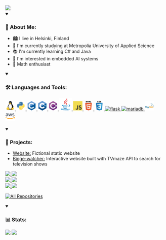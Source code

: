 <!-- <img src="https://github.com/Gemmus/Gemmus/assets/112064697/0bda13ed-a5f0-461e-a3a3-ed1ff18711f2" alt="banner" />

<img src="https://github.com/Gemmus/Gemmus/assets/112064697/dfa78924-6fdf-4bef-abdf-1bde25462f3b" alt="banner" /> -->

<img src="https://github.com/Gemmus/Gemmus/assets/112064697/53ba83f2-2859-4844-94c0-fa7e14824464" LT="banner" />


<!-- <a><img alt="All Repositories" title="Location" src="https://custom-icon-badges.demolab.com/badge/Helsinki,%20Finland-green?style=for-the-badge&logo=location&logoColor=white" /></a>
 <a href="https://github.com/Gemmus?tab=repositories"><img alt="All Repositories" title="All Repositories" src="https://custom-icon-badges.demolab.com/badge/-My%20Repos-F25278?style=for-the-badge&logo=repo&logoColor=white" /></a>-->


<details open> 
  <summary><h3 align="left">🌠 About Me:</h3></summary>
    <ul>
     <li>🏙️ I live in Helsinki, Finland</li>
     <li>🌱 I'm currently studying at Metropolia University of Applied Science</li>
     <li>📚 I'm currently learning C# and Java </li>
     <li>🔭 I'm interested in embedded AI systems</li>
     <li>🚀 Math enthusiast</li>
    </ul> 
</details> 

<details open> 
  <summary><h3 align="left">🛠️ Languages and Tools:</h3></summary>

  <p align="left"> 
  <a href="https://www.linux.org/" target="_blank" rel="noreferrer"> <img src="https://raw.githubusercontent.com/devicons/devicon/master/icons/linux/linux-original.svg" alt="linux" width="30" height="30"/> </a> 
  <a href="https://www.python.org" target="_blank" rel="noreferrer"> <img src="https://raw.githubusercontent.com/devicons/devicon/master/icons/python/python-original.svg" alt="python" width="30" height="30"/> </a> 
  <!-- <a href="https://micropython.org/" target="_blank" rel="noreferrer"> <img src="https://images.squarespace-cdn.com/content/v1/59b037304c0dbfb092fbe894/1611796228653-EN0QO2WP7OJH3BKEY83H/Micropython-logo.png"     alt="micropython" width="30" height="30"/> </a> -->
  <a href="https://www.cprogramming.com/" target="_blank" rel="noreferrer"> <img src="https://raw.githubusercontent.com/devicons/devicon/master/icons/c/c-original.svg" alt="c" width="30" height="30"/> </a>
  <a href="https://www.w3schools.com/cpp/" target="_blank" rel="noreferrer"> <img src="https://raw.githubusercontent.com/devicons/devicon/master/icons/cplusplus/cplusplus-original.svg" alt="cplusplus" width="30"     height="30"/> </a>
  <a href="https://www.w3schools.com/cs/" target="_blank" rel="noreferrer"> <img src="https://raw.githubusercontent.com/devicons/devicon/master/icons/csharp/csharp-original.svg" alt="csharp" width="30" height="30"/> </a>
  <a href="https://www.java.com" target="_blank" rel="noreferrer"> <img src="https://raw.githubusercontent.com/devicons/devicon/master/icons/java/java-original.svg" alt="java" width="40" height="40"/> </a>
  <a href="https://developer.mozilla.org/en-US/docs/Web/JavaScript" target="_blank" rel="noreferrer"> <img src="https://raw.githubusercontent.com/devicons/devicon/master/icons/javascript/javascript-original.svg" alt="javascript" width="30" height="30"/> </a>
  <a href="https://www.w3.org/html/" target="_blank" rel="noreferrer"> <img src="https://raw.githubusercontent.com/devicons/devicon/master/icons/html5/html5-original-wordmark.svg" alt="html5" width="30" height="30"/> </a> 
  <a href="https://www.w3schools.com/css/" target="_blank" rel="noreferrer"> <img src="https://raw.githubusercontent.com/devicons/devicon/master/icons/css3/css3-original-wordmark.svg" alt="css3" width="30" height="30"/> </a>
  <a href="https://flask.palletsprojects.com/" target="_blank" rel="noreferrer"> <img src="https://www.vectorlogo.zone/logos/pocoo_flask/pocoo_flask-icon.svg" alt="flask" width="30" height="30"/> </a> 
  <a href="https://mariadb.org/" target="_blank" rel="noreferrer"> <img src="https://www.vectorlogo.zone/logos/mariadb/mariadb-icon.svg" alt="mariadb" width="30" height="30"/> </a> 
  <a href="https://www.mysql.com/" target="_blank" rel="noreferrer"> <img src="https://raw.githubusercontent.com/devicons/devicon/master/icons/mysql/mysql-original-wordmark.svg" alt="mysql" width="30" height="30"/> </a> 
  <a href="https://aws.amazon.com" target="_blank" rel="noreferrer"> <img src="https://raw.githubusercontent.com/devicons/devicon/master/icons/amazonwebservices/amazonwebservices-original-wordmark.svg" alt="aws" width="30" height="30"/> </a>
<!-- <a href="https://www.php.net" target="_blank" rel="noreferrer"> <img src="https://raw.githubusercontent.com/devicons/devicon/master/icons/php/php-original.svg" alt="php" width="30" height="30"/> </a> --> 
<!-- <a href="https://www.typescriptlang.org/" target="_blank" rel="noreferrer"> <img src="https://raw.githubusercontent.com/devicons/devicon/master/icons/typescript/typescript-original.svg" alt="typescript" width="30" height="30"/> </a> -->
<!--<a href="https://www.jetbrains.com/pycharm/" target="_blank" rel="noreferrer"> <img src="https://external-content.duckduckgo.com/iu/?u=https%3A%2F%2Fiamactivator.com%2Fwp-content%2Fuploads%2F2020%2F01%2Fpycharm-logo.png&f=1&nofb=1&ipt=9bc88f09d107063ef341023a6cb06776c42d2023b8c5b45363be58ff0f0e223a&ipo=images" alt="pycharm" width="30" height="30"/> </a>
<a href="https://code.visualstudio.com/" target="_blank" rel="noreferrer"> <img src="https://external-content.duckduckgo.com/iu/?u=https%3A%2F%2Fpluspng.com%2Fimg-png%2Fvisual-studio-logo-png-visual-studio-code-logo-is-offensive-to-me-issue-87419-1200x1200.png&f=1&nofb=1&ipt=0289a174fb86861873d6b56ab2a1652cb7fd3b966f4ab43d476bbdaf741f5cff&ipo=images" alt="visualstudio" width="30" height="30"/> </a>
<a href="https://thonny.org/" target="_blank" rel="noreferrer"> <img src="http://www.downxia.com/uploadfiles/2019/1230/20191230024202507.png" alt="Thonny" width="30" height="30"/> </a> -->
  </p>
</details> 

<details open> 
  <summary><h3 align="left">💾 Projects:</h3></summary>
    <div align="left" dir="auto"> 
      <ul>
        <li><a href="https://users.metropolia.fi/~shengq/Assignment/01_CC_home.html">Website:</a> Fictional static website </a></li>
        <li><a href="https://users.metropolia.fi/~shengq/JS_assignments/Module_4/Step5/4.5.html">Binge-watcher:</a> Interactive website built with TVmaze API to search for television shows </a></li>
      </ul>   
    </div>

  <div align="left" dir="auto"> 
    <a href="https://github.com/Gemmus/HeartRateDetector" target="_blank" rel="noreferrer"> <img style="max-width: 100%;" src="https://github-readme-stats.vercel.app/api/pin/?username=Gemmus&repo=HeartRateDetector&theme=radical&hide_border=true&bg_color=00000000" /> </a>
    <a href="https://github.com/Gemmus/CatDetector" target="_blank" rel="noreferrer"> <img style="max-width: 100%;" src="https://github-readme-stats.vercel.app/api/pin/?username=Gemmus&repo=CatDetector&theme=radical&hide_border=true&bg_color=00000000" /> </a>
  </div>

  <div align="left" dir="auto">
    <a href="https://github.com/Gemmus/Tetris" target="_blank" rel="noreferrer"> <img style="max-width: 100%;" src="https://github-readme-stats.vercel.app/api/pin/?username=Gemmus&repo=Tetris&theme=radical&hide_border=true&bg_color=00000000" /> </a>
    <a href="https://github.com/Gemmus/FlightGame" target="_blank" rel="noreferrer"> <img style="max-width: 100%;" src="https://github-readme-stats.vercel.app/api/pin/?username=Gemmus&repo=FlightGame&theme=radical&hide_border=true&bg_color=00000000" /> </a>
  </div>

  <div align="left" dir="auto">
    <a href="https://github.com/Gemmus/Sudoku" target="_blank" rel="noreferrer"> <img style="max-width: 100%;" src="https://github-readme-stats.vercel.app/api/pin/?username=Gemmus&repo=Sudoku&theme=radical&hide_border=true&bg_color=00000000" /> </a>
    <a href="https://github.com/Gemmus/TicTacToe_AI" target="_blank" rel="noreferrer"> <img style="max-width: 100%;" src="https://github-readme-stats.vercel.app/api/pin/?username=Gemmus&repo=TicTacToe_AI&theme=radical&hide_border=true&bg_color=00000000" /> </a>
  </div>  
  
<a href="https://github.com/Gemmus?tab=repositories"><img alt="All Repositories" title="All Repositories" src="https://custom-icon-badges.demolab.com/badge/-Click%20For%20My%20Repos-F25278?style=for-the-badge&logo=repo&logoColor=white" /></a>
</details> 

<details open> 
  <summary><h3 align="left">📊 Stats:</h3></summary>
    <div align="left" dir="auto"> 
      <img  width=275px src="https://github-readme-stats.vercel.app/api/top-langs/?username=Gemmus&theme=merko&layout=compact&langs_count=8&size_weight=0.5&count_weight=0.5&hide=jupyter%20notebook&hide_border=true&bg_color=00000000" /> 
      <img width=525px src="https://github-readme-activity-graph.vercel.app/graph/?username=Gemmus&theme=merko&hide_border=true&bg_color=00000000" />
    </div>
</details>
